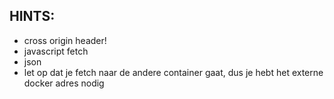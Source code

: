 
## HINTS:
- cross origin header!
- javascript fetch
- json
- let op dat je fetch naar de andere container gaat, dus je hebt het externe docker adres nodig